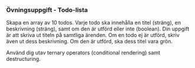 


### Övningsuppgift - Todo-lista

Skapa en array av 10 todos. Varje todo ska innehålla en titel (sträng), en beskrivning (sträng), samt om den är utförd eller inte (boolean). Din uppgift är att skriva ut titeln på samtliga ärenden. Om en todo ej är utförd, skriv även ut dess beskrivning. Om den är utförd, ska dess titel vara grön.

Använd dig utav ternary operators (conditional rendering) samt destructuring. 
